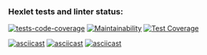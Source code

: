 ### Hexlet tests and linter status:
[![tests-code-coverage](https://github.com/xxphantom/backend-project-lvl2/workflows/tests-code-coverage/badge.svg)](https://github.com/xxphantom/backend-project-lvl2/actions?query=workflow%3Atests-code-coverage) [![Maintainability](https://api.codeclimate.com/v1/badges/6b0a6d44d6ba2fcc7e67/maintainability)](https://codeclimate.com/github/xxphantom/backend-project-lvl2/maintainability) [![Test Coverage](https://api.codeclimate.com/v1/badges/6b0a6d44d6ba2fcc7e67/test_coverage)](https://codeclimate.com/github/xxphantom/backend-project-lvl2/test_coverage)

[![asciicast](https://asciinema.org/a/365134.svg)](https://asciinema.org/a/365134)
[![asciicast](https://asciinema.org/a/366335.svg)](https://asciinema.org/a/366335)
[![asciicast](https://asciinema.org/a/366571.svg)](https://asciinema.org/a/366571)
